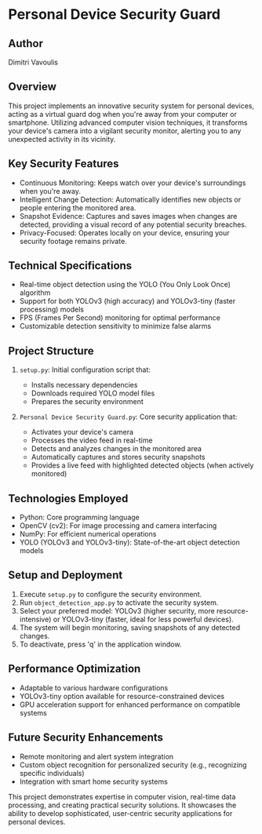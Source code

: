 # Personal Device Security Guard

## Author
Dimitri Vavoulis

## Overview
This project implements an innovative security system for personal devices, acting as a virtual guard dog when you're away from your computer or smartphone. Utilizing advanced computer vision techniques, it transforms your device's camera into a vigilant security monitor, alerting you to any unexpected activity in its vicinity.

## Key Security Features
- Continuous Monitoring: Keeps watch over your device's surroundings when you're away.
- Intelligent Change Detection: Automatically identifies new objects or people entering the monitored area.
- Snapshot Evidence: Captures and saves images when changes are detected, providing a visual record of any potential security breaches.
- Privacy-Focused: Operates locally on your device, ensuring your security footage remains private.

## Technical Specifications
- Real-time object detection using the YOLO (You Only Look Once) algorithm
- Support for both YOLOv3 (high accuracy) and YOLOv3-tiny (faster processing) models
- FPS (Frames Per Second) monitoring for optimal performance
- Customizable detection sensitivity to minimize false alarms

## Project Structure
1. `setup.py`: Initial configuration script that:
   - Installs necessary dependencies
   - Downloads required YOLO model files
   - Prepares the security environment

2. `Personal Device Security Guard.py`: Core security application that:
   - Activates your device's camera
   - Processes the video feed in real-time
   - Detects and analyzes changes in the monitored area
   - Automatically captures and stores security snapshots
   - Provides a live feed with highlighted detected objects (when actively monitored)

## Technologies Employed
- Python: Core programming language
- OpenCV (cv2): For image processing and camera interfacing
- NumPy: For efficient numerical operations
- YOLO (YOLOv3 and YOLOv3-tiny): State-of-the-art object detection models

## Setup and Deployment
1. Execute `setup.py` to configure the security environment.
2. Run `object_detection_app.py` to activate the security system.
3. Select your preferred model: YOLOv3 (higher security, more resource-intensive) or YOLOv3-tiny (faster, ideal for less powerful devices).
4. The system will begin monitoring, saving snapshots of any detected changes.
5. To deactivate, press 'q' in the application window.

## Performance Optimization
- Adaptable to various hardware configurations
- YOLOv3-tiny option available for resource-constrained devices
- GPU acceleration support for enhanced performance on compatible systems

## Future Security Enhancements
- Remote monitoring and alert system integration
- Custom object recognition for personalized security (e.g., recognizing specific individuals)
- Integration with smart home security systems

This project demonstrates expertise in computer vision, real-time data processing, and creating practical security solutions. It showcases the ability to develop sophisticated, user-centric security applications for personal devices.
